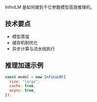 InfiniLM 是如何做到千亿参数模型高效推理的。

## 技术要点
- 模型蒸馏
- 缓存机制优化
- 异步计算与流水线执行

## 推理加速示例
```javascript
const model = new InfiniLM({
  size: "large",
  cache: true,
  async: true,
});
```

